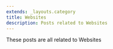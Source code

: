 ```yaml
---
extends: _layouts.category
title: Websites
description: Posts related to Websites
---
```


These posts are all related to Websites
